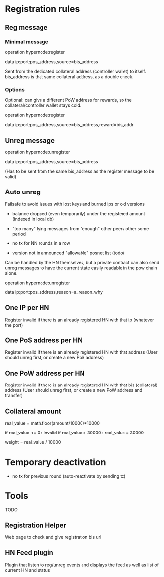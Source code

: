# Registration rules

## Reg message

### Minimal message

operation
hypernode:register

data
ip:port:pos_address,source=bis_address

Sent from the dedicated collateral address (controller wallet) to itself.  
bis_address is that same collateral address, as a double check.

### Options

Optional: can give a different PoW address for rewards, so the collateral/controller wallet stays cold.

operation
hypernode:register

data
ip:port:pos_address,source=bis_address,reward=bis_addr


## Unreg message

operation
hypernode:unregister

data
ip:port:pos_address,source=bis_address

(Has to be sent from the same bis_address as the register message to be valid)

## Auto unreg

Failsafe to avoid issues with lost keys and burned ips or old versions

- balance dropped (even temporarily) under the registered amount (indexed in local db)

- "too many" lying messages from "enough" other peers other some period

- no tx for NN rounds in a row

- version not in announced "allowable" posnet list (todo) 

Can be handled by the HN themselves, but a private contract can also send unreg messages to have the current state easily readable in the pow chain alone.

operation
hypernode:unregister

data
ip:port:pos_address,reason=a_reason_why

## One IP per HN

Register invalid if there is an already registered HN with that ip (whatever the port)

## One PoS address per HN

Register invalid if there is an already registered HN with that address
(User should unreg first, or create a new PoS address)

## One PoW address per HN

Register invalid if there is an already registered HN with that bis (collateral) address
(User should unreg first, or create a new PoW address and transfer)


## Collateral amount

real_value = math.floor(amount/10000)*10000

if real_value <= 0 : invalid
if real_value > 30000 : real_value = 30000

weight = real_value / 10000


# Temporary deactivation

- no tx for previous round (auto-reactivate by sending tx)

# Tools

TODO

## Registration Helper

Web page to check and give registration bis url

## HN Feed plugin

Plugin that listen to reg/unreg events and displays the feed as well as list of current HN and status


